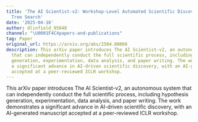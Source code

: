 ```yaml
---
title: 'The AI Scientist-v2: Workshop-Level Automated Scientific Discovery via Agentic
  Tree Search'
date: '2025-04-16'
author: dlinfield_95648
channel: "\U0001F4C4papers-and-publications"
tag: Paper
original_url: https://arxiv.org/abs/2504.08066
description: This arXiv paper introduces The AI Scientist-v2, an autonomous system
  that can independently conduct the full scientific process, including hypothesis
  generation, experimentation, data analysis, and paper writing. The work demonstrates
  a significant advance in AI-driven scientific discovery, with an AI-generated manuscript
  accepted at a peer-reviewed ICLR workshop.
---
```


This arXiv paper introduces The AI Scientist-v2, an autonomous system that can independently conduct the full scientific process, including hypothesis generation, experimentation, data analysis, and paper writing. The work demonstrates a significant advance in AI-driven scientific discovery, with an AI-generated manuscript accepted at a peer-reviewed ICLR workshop.